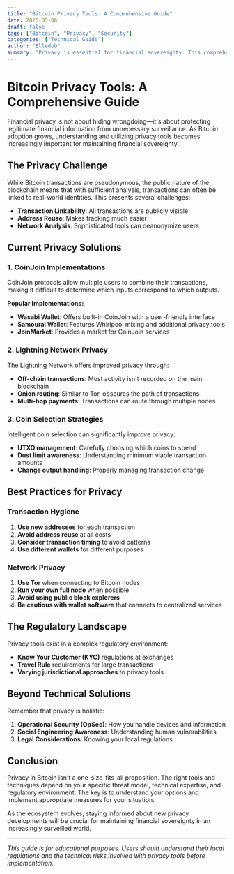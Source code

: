 ```yaml
---
title: "Bitcoin Privacy Tools: A Comprehensive Guide"
date: 2025-05-06
draft: false
tags: ["Bitcoin", "Privacy", "Security"]
categories: ["Technical Guide"]
author: "Elledub"
summary: "Privacy is essential for financial sovereignty. This comprehensive guide examines the current state of Bitcoin privacy tools, from mixing services to Lightning Network considerations."
---
```


# Bitcoin Privacy Tools: A Comprehensive Guide

Financial privacy is not about hiding wrongdoing—it's about protecting legitimate financial information from unnecessary surveillance. As Bitcoin adoption grows, understanding and utilizing privacy tools becomes increasingly important for maintaining financial sovereignty.

## The Privacy Challenge

While Bitcoin transactions are pseudonymous, the public nature of the blockchain means that with sufficient analysis, transactions can often be linked to real-world identities. This presents several challenges:

- **Transaction Linkability**: All transactions are publicly visible
- **Address Reuse**: Makes tracking much easier
- **Network Analysis**: Sophisticated tools can deanonymize users

## Current Privacy Solutions

### 1. CoinJoin Implementations

CoinJoin protocols allow multiple users to combine their transactions, making it difficult to determine which inputs correspond to which outputs.

**Popular Implementations:**
- **Wasabi Wallet**: Offers built-in CoinJoin with a user-friendly interface
- **Samourai Wallet**: Features Whirlpool mixing and additional privacy tools
- **JoinMarket**: Provides a market for CoinJoin services

### 2. Lightning Network Privacy

The Lightning Network offers improved privacy through:
- **Off-chain transactions**: Most activity isn't recorded on the main blockchain
- **Onion routing**: Similar to Tor, obscures the path of transactions
- **Multi-hop payments**: Transactions can route through multiple nodes

### 3. Coin Selection Strategies

Intelligent coin selection can significantly improve privacy:
- **UTXO management**: Carefully choosing which coins to spend
- **Dust limit awareness**: Understanding minimum viable transaction amounts
- **Change output handling**: Properly managing transaction change

## Best Practices for Privacy

### Transaction Hygiene

1. **Use new addresses** for each transaction
2. **Avoid address reuse** at all costs
3. **Consider transaction timing** to avoid patterns
4. **Use different wallets** for different purposes

### Network Privacy

1. **Use Tor** when connecting to Bitcoin nodes
2. **Run your own full node** when possible
3. **Avoid using public block explorers**
4. **Be cautious with wallet software** that connects to centralized services

## The Regulatory Landscape

Privacy tools exist in a complex regulatory environment:

- **Know Your Customer (KYC)** regulations at exchanges
- **Travel Rule** requirements for large transactions
- **Varying jurisdictional approaches** to privacy tools

## Beyond Technical Solutions

Remember that privacy is holistic:

1. **Operational Security (OpSec)**: How you handle devices and information
2. **Social Engineering Awareness**: Understanding human vulnerabilities
3. **Legal Considerations**: Knowing your local regulations

## Conclusion

Privacy in Bitcoin isn't a one-size-fits-all proposition. The right tools and techniques depend on your specific threat model, technical expertise, and regulatory environment. The key is to understand your options and implement appropriate measures for your situation.

As the ecosystem evolves, staying informed about new privacy developments will be crucial for maintaining financial sovereignty in an increasingly surveilled world.

---

*This guide is for educational purposes. Users should understand their local regulations and the technical risks involved with privacy tools before implementation.*
